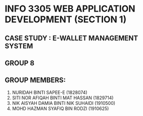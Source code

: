 # INFO 3305 WEB APPLICATION DEVELOPMENT (SECTION 1)

## CASE STUDY : E-WALLET MANAGEMENT SYSTEM
## GROUP 8

## GROUP MEMBERS:

1. NURIDAH BINTI SAPEE-E (1828074)
2. SITI NOR AFIQAH BINTI MAT HASSAN (1829714)
3. NIK AISYAH DAMIA BINTI NIK SUHAIDI (1910500)
4. MOHD HAZMAN SYAFIQ BIN RODZI (1910625)
